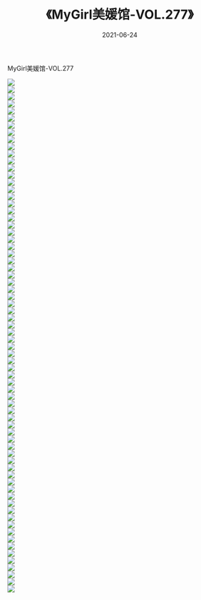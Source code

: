 ﻿---
layout: post
title:  《MyGirl美媛馆-VOL.277》
date:   2021-06-24
img: http://img.660000.xyz/Sharelink/网络美图/2021/MyGirl美媛馆-VOL.277/000.jpg
categories: [美女, 清纯, 唯美]
---

MyGirl美媛馆-VOL.277

  ![](http://img.660000.xyz/Sharelink/网络美图/2021/MyGirl美媛馆-VOL.277/001.jpg) <br> ![](http://img.660000.xyz/Sharelink/网络美图/2021/MyGirl美媛馆-VOL.277/002.jpg) <br> ![](http://img.660000.xyz/Sharelink/网络美图/2021/MyGirl美媛馆-VOL.277/003.jpg) <br> ![](http://img.660000.xyz/Sharelink/网络美图/2021/MyGirl美媛馆-VOL.277/004.jpg) <br> ![](http://img.660000.xyz/Sharelink/网络美图/2021/MyGirl美媛馆-VOL.277/005.jpg) <br> ![](http://img.660000.xyz/Sharelink/网络美图/2021/MyGirl美媛馆-VOL.277/006.jpg) <br> ![](http://img.660000.xyz/Sharelink/网络美图/2021/MyGirl美媛馆-VOL.277/007.jpg) <br> ![](http://img.660000.xyz/Sharelink/网络美图/2021/MyGirl美媛馆-VOL.277/008.jpg) <br> ![](http://img.660000.xyz/Sharelink/网络美图/2021/MyGirl美媛馆-VOL.277/009.jpg) <br> ![](http://img.660000.xyz/Sharelink/网络美图/2021/MyGirl美媛馆-VOL.277/010.jpg) <br> ![](http://img.660000.xyz/Sharelink/网络美图/2021/MyGirl美媛馆-VOL.277/011.jpg) <br> ![](http://img.660000.xyz/Sharelink/网络美图/2021/MyGirl美媛馆-VOL.277/012.jpg) <br> ![](http://img.660000.xyz/Sharelink/网络美图/2021/MyGirl美媛馆-VOL.277/013.jpg) <br> ![](http://img.660000.xyz/Sharelink/网络美图/2021/MyGirl美媛馆-VOL.277/014.jpg) <br> ![](http://img.660000.xyz/Sharelink/网络美图/2021/MyGirl美媛馆-VOL.277/015.jpg) <br> ![](http://img.660000.xyz/Sharelink/网络美图/2021/MyGirl美媛馆-VOL.277/016.jpg) <br> ![](http://img.660000.xyz/Sharelink/网络美图/2021/MyGirl美媛馆-VOL.277/017.jpg) <br> ![](http://img.660000.xyz/Sharelink/网络美图/2021/MyGirl美媛馆-VOL.277/018.jpg) <br> ![](http://img.660000.xyz/Sharelink/网络美图/2021/MyGirl美媛馆-VOL.277/019.jpg) <br> ![](http://img.660000.xyz/Sharelink/网络美图/2021/MyGirl美媛馆-VOL.277/020.jpg) <br> ![](http://img.660000.xyz/Sharelink/网络美图/2021/MyGirl美媛馆-VOL.277/021.jpg) <br> ![](http://img.660000.xyz/Sharelink/网络美图/2021/MyGirl美媛馆-VOL.277/022.jpg) <br> ![](http://img.660000.xyz/Sharelink/网络美图/2021/MyGirl美媛馆-VOL.277/023.jpg) <br> ![](http://img.660000.xyz/Sharelink/网络美图/2021/MyGirl美媛馆-VOL.277/024.jpg) <br> ![](http://img.660000.xyz/Sharelink/网络美图/2021/MyGirl美媛馆-VOL.277/025.jpg) <br> ![](http://img.660000.xyz/Sharelink/网络美图/2021/MyGirl美媛馆-VOL.277/026.jpg) <br> ![](http://img.660000.xyz/Sharelink/网络美图/2021/MyGirl美媛馆-VOL.277/027.jpg) <br> ![](http://img.660000.xyz/Sharelink/网络美图/2021/MyGirl美媛馆-VOL.277/028.jpg) <br> ![](http://img.660000.xyz/Sharelink/网络美图/2021/MyGirl美媛馆-VOL.277/029.jpg) <br> ![](http://img.660000.xyz/Sharelink/网络美图/2021/MyGirl美媛馆-VOL.277/030.jpg) <br> ![](http://img.660000.xyz/Sharelink/网络美图/2021/MyGirl美媛馆-VOL.277/031.jpg) <br> ![](http://img.660000.xyz/Sharelink/网络美图/2021/MyGirl美媛馆-VOL.277/032.jpg) <br> ![](http://img.660000.xyz/Sharelink/网络美图/2021/MyGirl美媛馆-VOL.277/033.jpg) <br> ![](http://img.660000.xyz/Sharelink/网络美图/2021/MyGirl美媛馆-VOL.277/034.jpg) <br> ![](http://img.660000.xyz/Sharelink/网络美图/2021/MyGirl美媛馆-VOL.277/035.jpg) <br> ![](http://img.660000.xyz/Sharelink/网络美图/2021/MyGirl美媛馆-VOL.277/036.jpg) <br> ![](http://img.660000.xyz/Sharelink/网络美图/2021/MyGirl美媛馆-VOL.277/037.jpg) <br> ![](http://img.660000.xyz/Sharelink/网络美图/2021/MyGirl美媛馆-VOL.277/038.jpg) <br> ![](http://img.660000.xyz/Sharelink/网络美图/2021/MyGirl美媛馆-VOL.277/039.jpg) <br> ![](http://img.660000.xyz/Sharelink/网络美图/2021/MyGirl美媛馆-VOL.277/040.jpg) <br> ![](http://img.660000.xyz/Sharelink/网络美图/2021/MyGirl美媛馆-VOL.277/041.jpg) <br> ![](http://img.660000.xyz/Sharelink/网络美图/2021/MyGirl美媛馆-VOL.277/042.jpg) <br> ![](http://img.660000.xyz/Sharelink/网络美图/2021/MyGirl美媛馆-VOL.277/043.jpg) <br> ![](http://img.660000.xyz/Sharelink/网络美图/2021/MyGirl美媛馆-VOL.277/044.jpg) <br> ![](http://img.660000.xyz/Sharelink/网络美图/2021/MyGirl美媛馆-VOL.277/045.jpg) <br> ![](http://img.660000.xyz/Sharelink/网络美图/2021/MyGirl美媛馆-VOL.277/046.jpg) <br> ![](http://img.660000.xyz/Sharelink/网络美图/2021/MyGirl美媛馆-VOL.277/047.jpg) <br> ![](http://img.660000.xyz/Sharelink/网络美图/2021/MyGirl美媛馆-VOL.277/048.jpg) <br> ![](http://img.660000.xyz/Sharelink/网络美图/2021/MyGirl美媛馆-VOL.277/049.jpg) <br> ![](http://img.660000.xyz/Sharelink/网络美图/2021/MyGirl美媛馆-VOL.277/050.jpg) <br> ![](http://img.660000.xyz/Sharelink/网络美图/2021/MyGirl美媛馆-VOL.277/051.jpg) <br> ![](http://img.660000.xyz/Sharelink/网络美图/2021/MyGirl美媛馆-VOL.277/052.jpg) <br> ![](http://img.660000.xyz/Sharelink/网络美图/2021/MyGirl美媛馆-VOL.277/053.jpg) <br> ![](http://img.660000.xyz/Sharelink/网络美图/2021/MyGirl美媛馆-VOL.277/054.jpg) <br> ![](http://img.660000.xyz/Sharelink/网络美图/2021/MyGirl美媛馆-VOL.277/055.jpg) <br> ![](http://img.660000.xyz/Sharelink/网络美图/2021/MyGirl美媛馆-VOL.277/056.jpg) <br> ![](http://img.660000.xyz/Sharelink/网络美图/2021/MyGirl美媛馆-VOL.277/057.jpg) <br> ![](http://img.660000.xyz/Sharelink/网络美图/2021/MyGirl美媛馆-VOL.277/058.jpg) <br> ![](http://img.660000.xyz/Sharelink/网络美图/2021/MyGirl美媛馆-VOL.277/059.jpg) <br> ![](http://img.660000.xyz/Sharelink/网络美图/2021/MyGirl美媛馆-VOL.277/060.jpg) <br> ![](http://img.660000.xyz/Sharelink/网络美图/2021/MyGirl美媛馆-VOL.277/061.jpg) <br> ![](http://img.660000.xyz/Sharelink/网络美图/2021/MyGirl美媛馆-VOL.277/062.jpg) <br> ![](http://img.660000.xyz/Sharelink/网络美图/2021/MyGirl美媛馆-VOL.277/063.jpg) <br> ![](http://img.660000.xyz/Sharelink/网络美图/2021/MyGirl美媛馆-VOL.277/064.jpg) <br> ![](http://img.660000.xyz/Sharelink/网络美图/2021/MyGirl美媛馆-VOL.277/065.jpg) <br> ![](http://img.660000.xyz/Sharelink/网络美图/2021/MyGirl美媛馆-VOL.277/066.jpg) <br> ![](http://img.660000.xyz/Sharelink/网络美图/2021/MyGirl美媛馆-VOL.277/067.jpg) <br> ![](http://img.660000.xyz/Sharelink/网络美图/2021/MyGirl美媛馆-VOL.277/068.jpg) <br> ![](http://img.660000.xyz/Sharelink/网络美图/2021/MyGirl美媛馆-VOL.277/069.jpg) <br> ![](http://img.660000.xyz/Sharelink/网络美图/2021/MyGirl美媛馆-VOL.277/070.jpg) <br> ![](http://img.660000.xyz/Sharelink/网络美图/2021/MyGirl美媛馆-VOL.277/071.jpg) <br> ![](http://img.660000.xyz/Sharelink/网络美图/2021/MyGirl美媛馆-VOL.277/072.jpg) <br>